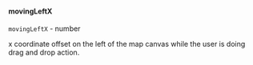 #### movingLeftX
`movingLeftX` - number

x coordinate offset on the left of the map canvas while the user is doing drag and drop action.